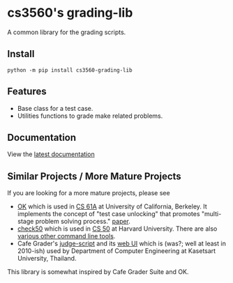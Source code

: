 # cs3560's grading-lib

A common library for the grading scripts.

## Install

```console
python -m pip install cs3560-grading-lib
```

## Features

- Base class for a test case.
- Utilities functions to grade make related problems.

## Documentation

View the [latest documentation](https://grading-lib.readthedocs.io/en/latest/)

## Similar Projects / More Mature Projects

If you are looking for a more mature projects, please see

- [OK](https://okpy.org/) which is used in [CS 61A](https://cs61a.org/) at University of California, Berkeley. It implements the concept of
  "test case unlocking" that promotes "multi-stage problem solving process." [paper](http://denero.org/content/pubs/las15_basu_unlocking.pdf).
- [check50](https://cs50.readthedocs.io/projects/check50/en/latest/) which is used in [CS 50](https://cs50.harvard.edu/x/2024/) at Harvard University. There are also [various other command line tools](https://cs50.readthedocs.io/).
- Cafe Grader's [judge-script](https://github.com/cafe-grader-team/cafe-grader-judge-scripts) and its [web UI](https://github.com/cafe-grader-team/cafe-grader-web) which is (was?; well at least in 2010-ish) used by Department of Computer Engineering at Kasetsart University, Thailand.

This library is somewhat inspired by Cafe Grader Suite and OK.
